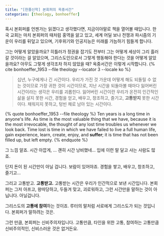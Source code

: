 ```yaml
---
title: "[한줄신학] 본회퍼의 옥중서간"
categories: [theology, bonhoeffer]
---
```


혹시 본회퍼를 언젠가는 읽겠다고 생각했다면, 지금이야말로 책을 열어볼 때입니다. 한국 교회는 마치 본회퍼의 때처럼 홍역을 앓고 있고, 세계 어딜 보나 전쟁과 파시즘의 기운이 우리를 뒤덮고 있으며, 기후위기와 인공지능은 미래를 가늠하기 힘들게 합니다.

그는 어떻게 알았을까요? 히틀러가 정권을 잡기도 전부터 그는 어떻게 세상이 그리 흘러갈 것이라는 걸 알았으며, 그리스도인으로서 그렇게 행동해야 한다는 것을 어떻게 알았을까요? 아무도 그렇게 생각조차 하지 않았을 때? 옥중서간은 이렇게 시작합니다. {% cite bonhoeffer_1953 --file theology --locator 3 --locale ko %}

> 십년, 누구에게나 긴 시간이다. 우리가 가진 것 가운데 어떻게 해도 되돌릴 수 없는 것이므로 가장 귀한 것이 시간이므로, 지난 시간을 되돌아볼 때마다 잃어버린 시간이라는 생각은 우리를 괴롭힌다. 잃어버린 시간이란 우리가 온전히 인간적인 삶을 살지 못한 시간, 경험을 얻고, 배우고, 창조하고, 즐기고, **고통받지** 못한 시간이다. 채워지지 못하고, 텅빈 채로 남아 있는 시간이다.

{% quote bonhoeffer_1953 --file theology %}
Ten years is a long time in anyone's life. As time is the most valuable thing that we have, because it is the most irrevocable, the thought of any lost time troubles us whenever we look back. Time lost is time in which we have failed to live a full human life, gain experience, learn, create, enjoy, and <b>suffer</b>; it is time that has not been filled up, but left empty.
{% endquote %}

그 느낌 알죠. 시간 아깝게, ... 괜히 시간 낭비했네... 입에 이런 말 달고 사는 사람도 많죠.

단지 돈이 된 시간만이 아닐 겁니다. 보람이 있어야죠. 경험을 쌓고, 배우고, 창조하고, 즐기고... 

그리고 고통받고. **고통받고.** 고통받는 시간은 우리가 인간적으로 보낸 시간입니다. 본회퍼는 그저 아프고, 왕따당하고, 두들겨 맞고, 괴로워하고, 그런 시간만을 말하는 것이 아닙니다. 아닐겁니다. 

그리스도의 **고통에 참여**하는 것이죠. 루터의 말처럼 서로에게 그리스도가 되는 것입니다. 본회퍼가 말하려는 것은.

그런 만큼, 본회퍼는 신비주의자입니다. 고통만큼, 타인을 위한 고통, 참여하는 고통만큼 신비주의적인, 신비스러운 것은 없거든요.
